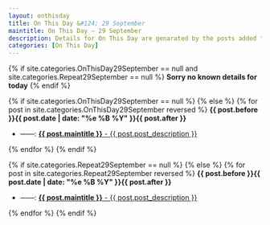 ```yaml
---
layout: onthisday
title: On This Day &#124; 29 September
maintitle: On This Day — 29 September
description: Details for On This Day are genarated by the posts added to the website so the content is subject to changes/updates over time.
categories: [On This Day]
---
```


{% if site.categories.OnThisDay29September == null and site.categories.Repeat29September == null %}
<strong>Sorry no known details for today</strong>
{% endif %}

{% if site.categories.OnThisDay29September == null %}
{% else %}
{% for post in site.categories.OnThisDay29September reversed %}
<strong>{{ post.before }}{{ post.date | date: "%e %B %Y" }}{{ post.after }}</strong>
<ul>
<li> ——: <a class="{{ post.class }}" href="{{ post.url }}"><strong>{{ post.maintitle }}</strong> - {{ post.post_description }}</a></li>
</ul>
{% endfor %}
{% endif %}

{% if site.categories.Repeat29September == null %}
{% else %}
{% for post in site.categories.Repeat29September reversed %}
<strong>{{ post.before }}{{ post.date | date: "%e %B %Y" }}{{ post.after }}</strong>
<ul>
<li> ——: <a class="{{ post.class }}" href="{{ post.url }}"><strong>{{ post.maintitle }}</strong> - {{ post.post_description }}</a></li>
</ul>
{% endfor %}
{% endif %}

